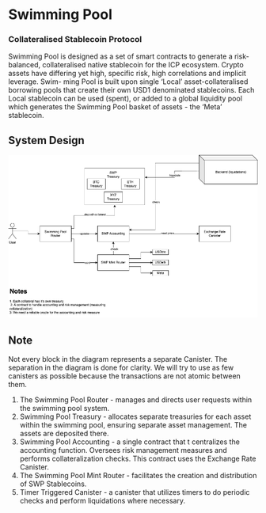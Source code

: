 # Swimming Pool
### Collateralised Stablecoin Protocol
Swimming Pool is designed as a set of smart contracts to generate a risk-balanced, collateralised native stablecoin for the ICP ecosystem.
Crypto assets have differing yet high, specific risk, high correlations and implicit leverage. Swim- ming Pool is built upon single ‘Local’ asset-collateralised borrowing pools that create their own USD1 denominated stablecoins. Each Local stablecoin can be used (spent), or added to a global liquidity pool which generates the Swimming Pool basket of assets - the ‘Meta’ stablecoin.

## System Design
![swimming_pool](https://raw.githubusercontent.com/SWMPool/SwimmingPool/main/swimming_pool_system_design.jpg)

## Note
Not every block in the diagram represents a separate Canister. The separation in the diagram is done for clarity. We will try to use as few canisters as possible because the transactions are not atomic between them.

1. The Swimming Pool Router - manages and directs user requests within the swimming pool system.
2. Swimming Pool Treasury - allocates separate treasuries for each asset within the swimming pool, ensuring separate asset management. The assets are deposited there.
3. Swimming Pool Accounting - a single contract that t centralizes the accounting function. Oversees risk management measures and performs collateralization checks. This contract uses the Exchange Rate Canister.
4. The Swimming Pool Mint Router - facilitates the creation and distribution of SWP Stablecoins.
5. Timer Triggered Canister - a canister that utilizes timers to do periodic checks and perform liquidations where necessary.

